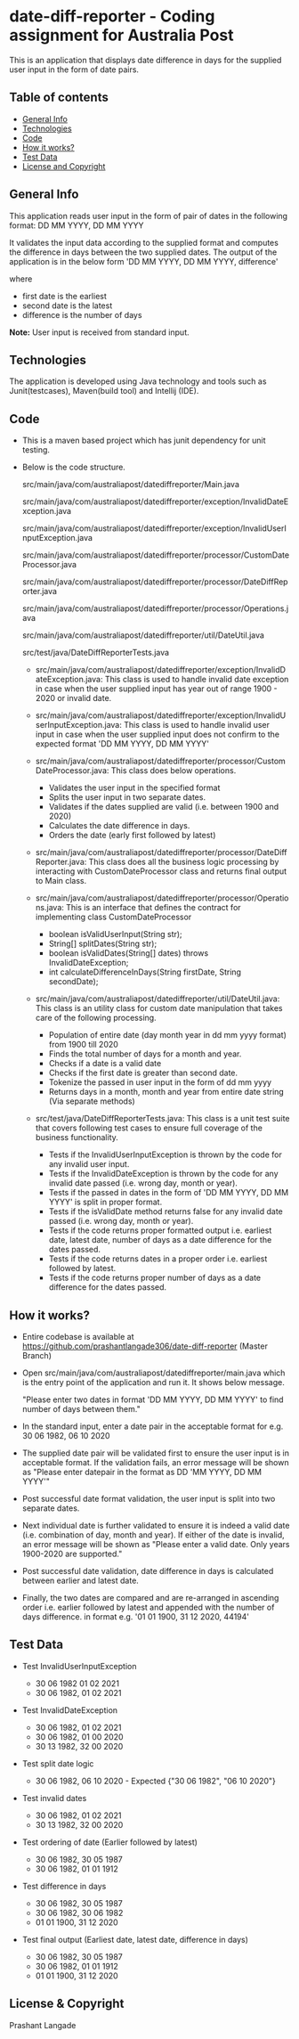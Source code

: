 # date-diff-reporter - Coding assignment for Australia Post

This is an application that displays date difference in days for the supplied user input in the form of date pairs.


## Table of contents
* [General Info](#general-Info)
* [Technologies](#technologies)
* [Code](#code)
* [How it works?](#how-it-works)
* [Test Data](#test-data)
* [License and Copyright](#license-and-copyright)

## General Info
This application reads user input in the form of pair of dates in the following format: 
DD MM YYYY, DD MM YYYY

It validates the input data according to the supplied format and computes the difference in days between the two supplied dates.
The output of the application is in the below form 'DD MM YYYY, DD MM YYYY, difference' 

where 
* first date is the earliest
* second date is the latest 
* difference is the number of days

<b>Note:</b> User input is received from standard input.

## Technologies
The application is developed using Java technology and tools such as Junit(testcases), Maven(build tool) and Intellij (IDE).

## Code
*  This is a maven based project which has junit dependency for unit testing.
*  Below is the code structure.

   src/main/java/com/australiapost/datediffreporter/Main.java
   
   src/main/java/com/australiapost/datediffreporter/exception/InvalidDateException.java
   
   src/main/java/com/australiapost/datediffreporter/exception/InvalidUserInputException.java
   
   src/main/java/com/australiapost/datediffreporter/processor/CustomDateProcessor.java
   
   src/main/java/com/australiapost/datediffreporter/processor/DateDiffReporter.java
   
   src/main/java/com/australiapost/datediffreporter/processor/Operations.java
   
   src/main/java/com/australiapost/datediffreporter/util/DateUtil.java
   
   src/test/java/DateDiffReporterTests.java
   
   * src/main/java/com/australiapost/datediffreporter/exception/InvalidDateException.java:
      This class is used to handle invalid date exception in case when the user supplied input has year out of range 1900 - 2020 or invalid date.
      
   * src/main/java/com/australiapost/datediffreporter/exception/InvalidUserInputException.java:
      This class is used to handle invalid user input in case when the user supplied input does not confirm to the expected format 'DD MM YYYY, DD MM YYYY'
      
   *  src/main/java/com/australiapost/datediffreporter/processor/CustomDateProcessor.java:
      This class does below operations.
      
      * Validates the user input in the specified format
      * Splits the user input in two separate dates.
      * Validates if the dates supplied are valid (i.e. between 1900 and 2020)
      * Calculates the date difference in days.
      * Orders the date (early first followed by latest)
   
   *  src/main/java/com/australiapost/datediffreporter/processor/DateDiffReporter.java: 
      This class does all the business logic processing by interacting with CustomDateProcessor class and returns final output to Main class.
      
   *  src/main/java/com/australiapost/datediffreporter/processor/Operations.java:
      This is an interface that defines the contract for implementing class CustomDateProcessor
      
      * boolean isValidUserInput(String str);
      * String[] splitDates(String str);
      * boolean isValidDates(String[] dates) throws InvalidDateException;
      * int calculateDifferenceInDays(String firstDate, String secondDate);
      
    * src/main/java/com/australiapost/datediffreporter/util/DateUtil.java:
      This class is an utility class for custom date manipulation that takes care of the following processing.
      
      * Population of entire date (day month year in dd mm yyyy format) from 1900 till 2020
      * Finds the total number of days for a month and year.
      * Checks if a date is a valid date
      * Checks if the first date is greater than second date.
      * Tokenize the passed in user input in the form of dd mm yyyy
      * Returns days in a month, month and year from entire date string (Via separate methods)
      
    * src/test/java/DateDiffReporterTests.java:
      This class is a unit test suite that covers following test cases to ensure full coverage of the business functionality.
      
       * Tests if the InvalidUserInputException is thrown by the code for any invalid user input.
       * Tests if the InvalidDateException is thrown by the code for any invalid date passed (i.e. wrong day, month or year).
       * Tests if the passed in dates in the form of 'DD MM YYYY, DD MM YYYY' is split in proper format.
       * Tests if the isValidDate method returns false for any invalid date passed (i.e. wrong day, month or year).
       * Tests if the code returns proper formatted output i.e. earliest date, latest date, number of days as a date difference for the dates passed.
       * Tests if the code returns dates in a proper order i.e. earliest followed by latest.
       * Tests if the code returns proper number of days as a date difference for the dates passed.

## How it works?

*  Entire codebase is available at https://github.com/prashantlangade306/date-diff-reporter (Master Branch)
*  Open src/main/java/com/australiapost/datediffreporter/main.java which is the entry point of the application and run it. It shows below message.


   "Please enter two dates in format 'DD MM YYYY, DD MM YYYY' to find number of days between them."
*  In the standard input, enter a date pair in the acceptable format for e.g. 30 06 1982, 06 10 2020
*  The supplied date pair will be validated first to ensure the user input is in acceptable format. If the validation fails, an error message will be shown
   as "Please enter datepair in the format as DD 'MM YYYY, DD MM YYYY'"
*  Post successful date format validation, the user input is split into two separate dates.
*  Next individual date is further validated to ensure it is indeed a valid date (i.e. combination of day, month and year). If either of the date is invalid,
   an error message will be shown as "Please enter a valid date. Only years 1900-2020 are supported."
*  Post successful date validation, date difference in days is calculated between earlier and latest date.
*  Finally, the two dates are compared and are re-arranged in ascending order i.e. earlier followed by latest and appended with the number of days difference.
   in format e.g. '01 01 1900, 31 12 2020, 44194'
   
## Test Data

* Test InvalidUserInputException

   * 30 06 1982 01 02 2021
   * 30 06 1982, 01 02 2021

* Test InvalidDateException

   * 30 06 1982, 01 02 2021
   * 30 06 1982, 01 00 2020
   * 30 13 1982, 32 00 2020
   
* Test split date logic

   * 30 06 1982, 06 10 2020 - Expected {"30 06 1982", "06 10 2020"}

* Test invalid dates
   
   * 30 06 1982, 01 02 2021
   * 30 13 1982, 32 00 2020
   
* Test ordering of date (Earlier followed by latest)

   * 30 06 1982, 30 05 1987
   * 30 06 1982, 01 01 1912
   
* Test difference in days

   * 30 06 1982, 30 05 1987
   * 30 06 1982, 30 06 1982
   * 01 01 1900, 31 12 2020
   
* Test final output (Earliest date, latest date, difference in days)

   * 30 06 1982, 30 05 1987
   * 30 06 1982, 01 01 1912
   * 01 01 1900, 31 12 2020
   
   

## License & Copyright
Prashant Langade
